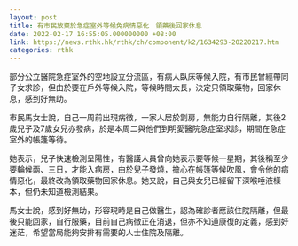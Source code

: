 ```yaml
---
layout: post
title: 有市民放棄於急症室外等候免病情惡化　領藥後回家休息
date: 2022-02-17 16:55:05.000000000 +08:00
link: https://news.rthk.hk/rthk/ch/component/k2/1634293-20220217.htm
categories: rthk
---
```


部分公立醫院急症室外的空地設立分流區，有病人臥床等候入院，有市民曾經帶同子女求診，但由於要在戶外等候入院，等候時間太長，決定只領取藥物，回家休息，感到好無助。

市民馬女士說，自己一周前出現病徵，一家人居於劏房，無能力自行隔離，其後2歲兒子及7歲女兒亦發病，於是本周二與他們到明愛醫院急症室求診，期間在急症室外的帳篷等待。

她表示，兒子快速檢測呈陽性，有醫護人員曾向她表示要等候一星期，其後稱至少要輪候兩、三日，才能入病房，由於兒子發燒，擔心在帳篷等候吹風，會令他的病情惡化，最終改為領取藥物回家休息。她又說，自己與女兒已經留下深喉唾液樣本，但仍未知道檢測結果。

馬女士說，感到好無助，形容現時是自己做醫生，認為確診者應該住院隔離，但最後只能回家，自行服藥，目前自己病徵正在消退，但亦不知道康復的定義，感到好迷茫，希望當局能夠安排有需要的人士住院及隔離。
